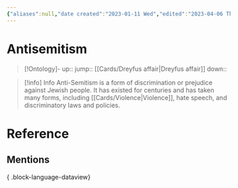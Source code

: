 ```yaml
---
{"aliases":null,"date created":"2023-01-11 Wed","edited":"2023-04-06 Thu","dg-publish":true,"permalink":"/cards/antisemitism/","dgPassFrontmatter":true}
---
```


# Antisemitism

> [!Ontology]-
> up:: 
> jump:: [[Cards/Dreyfus affair\|Dreyfus affair]]
> down:: 

> [!info] Info
> Anti-Semitism is a form of discrimination or prejudice against Jewish people. It has existed for centuries and has taken many forms, including [[Cards/Violence\|Violence]], hate speech, and discriminatory laws and policies.

# Reference

## Mentions

{ .block-language-dataview}